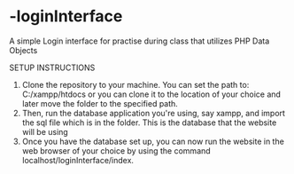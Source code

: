 # -loginInterface
A simple Login interface for practise during class that utilizes PHP Data Objects

SETUP INSTRUCTIONS
1. Clone the repository to your machine. You can set the path to:  C:/xampp/htdocs or you can clone it to the location of your choice and later move the folder to the specified path.
2. Then, run the database application you're using, say xampp, and import the sql file which is in the folder. This is the database that the website will be using
3. Once you have the database set up, you can now run the website in the web browser of your choice by using the command localhost/loginInterface/index.
